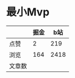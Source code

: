 # 最小Mvp

|        | 掘金 | b站  |
| ------ | ---- | ---- |
| 点赞   | 2    |  219   |
| 浏览   | 164    |  2418    |
| 文章数 |     |     |

